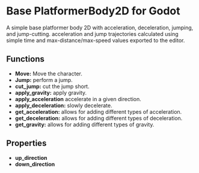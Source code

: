 # Base PlatformerBody2D for Godot

A simple base platformer body 2D with acceleration, deceleration, jumping, and jump-cutting. acceleration and jump trajectories calculated using simple time and max-distance/max-speed values exported to the editor.

## Functions

- **Move:** Move the character.
- **Jump:** perform a jump.
- **cut_jump:** cut the jump short.
- **apply_gravity:** apply gravity.
- **apply_acceleration** accelerate in a given direction.
- **apply_deceleration:** slowly decelerate.
- **get_acceleration:** allows for adding different types of acceleration.
- **get_deceleration:** allows for adding different types of deceleration.
- **get_gravity:** allows for adding different types of gravity.

## Properties

- **up_direction**
- **down_direction**

